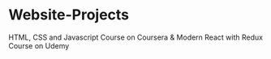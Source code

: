 # Website-Projects

HTML, CSS and Javascript Course on Coursera
&
Modern React with Redux Course on Udemy

